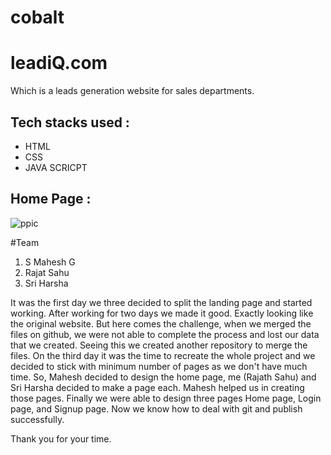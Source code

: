 # cobalt

# leadiQ.com
Which is a leads generation website for sales departments.

## Tech stacks used :
- HTML
- CSS
- JAVA SCRICPT

## Home Page :

![ppic](https://user-images.githubusercontent.com/73214362/115740558-90902400-a3ac-11eb-86a5-8cbf224a8243.jpg)


#Team
1. S Mahesh G
2. Rajat Sahu
3. Sri Harsha

It was the first day we three decided to split the landing page and started working. After working for two days we made it good. Exactly looking like the original website. But here comes the challenge, when we merged the files on github, we were not able to complete the process and lost our data that we created. Seeing this we created another repository to merge the files. On the third day it was the time to recreate the whole project and we decided to stick with minimum number of pages as we don't have much time. So, Mahesh decided to design the home page, me (Rajath Sahu) and Sri Harsha decided to make a page each. Mahesh helped us in creating those pages. Finally we were able to design three pages Home page, Login page, and Signup page. Now we know how to deal with git and publish successfully.

Thank you for your time.
